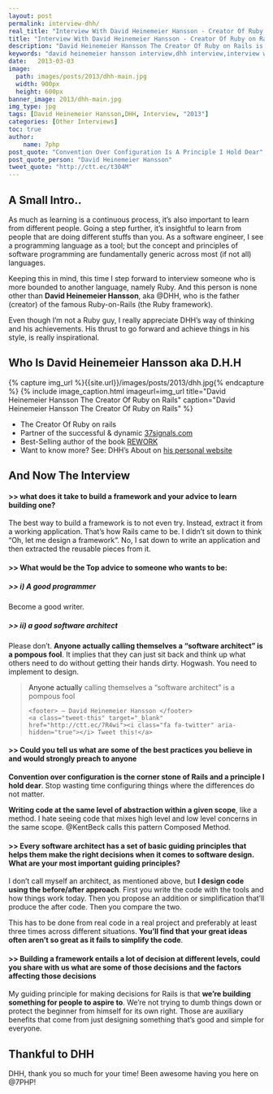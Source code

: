 ```yaml
---
layout: post
permalink: interview-dhh/
real_title: "Interview With David Heinemeier Hansson - Creator Of Ruby on Rails"
title: "Interview With David Heinemeier Hansson - Creator Of Ruby on Rails – Convention Over Configuration Is A Principle I Hold Dear"
description: "David Heinemeier Hansson The Creator Of Ruby on Rails is interviewed by 7PHP a.k.a Khayrattee Wasseem."
keywords: "david heinemeier hansson interview,dhh interview,interview with david heinemeier hansson,interview with dhh,interview with creator of ruby on rails,creator of ruby on rails,community,general interviews,buzzing the php community,featured post"
date:   2013-03-03
image:
  path: images/posts/2013/dhh-main.jpg
  width: 900px
  height: 600px
banner_image: 2013/dhh-main.jpg
img_type: jpg
tags: [David Heinemeier Hansson,DHH, Interview, "2013"]
categories: [Other Interviews]
toc: true
author:
    name: 7php
post_quote: "Convention Over Configuration Is A Principle I Hold Dear"
post_quote_person: "David Heinemeier Hansson"
tweet_quote: "http://ctt.ec/t304M"
---
```


## A Small Intro..

As much as learning is a continuous process, it’s also important to learn from different people. Going a step further, it’s insightful to learn from people that are doing different stuffs than you. As a software engineer, I see a programming language as a tool; but the concept and principles of software programming are fundamentally generic across most (if not all) languages. 

Keeping this in mind, this time I step forward to interview someone who is more bounded to another language, namely Ruby. And this person is none other than **David Heinemeier Hansson**, aka @DHH, who is the father (creator) of the famous Ruby-on-Rails (the Ruby framework).

Even though I’m not a Ruby guy, I really appreciate DHH’s way of thinking and his achievements. His thrust to go forward and achieve things in his style, is really inspirational.

## Who Is David Heinemeier Hansson aka D.H.H

{% capture img_url %}{{site.url}}/images/posts/2013/dhh.jpg{% endcapture %}
{% include image_caption.html imageurl=img_url title="David Heinemeier Hansson The Creator Of Ruby on Rails" caption="David Heinemeier Hansson The Creator Of Ruby on Rails" %}


- The Creator Of Ruby on rails
- Partner of the successful & dynamic [37signals.com](http://en.wikipedia.org/wiki/37signals)
- Best-Selling author of the book [REWORK](https://www.amazon.com/gp/product/B002MUAJ2A/ref=as_li_qf_sp_asin_il_tl?ie=UTF8&camp=1789&creative=9325&creativeASIN=B002MUAJ2A&linkCode=as2&tag=7php-20)
- Want to know more? See: DHH’s About on [his personal website](http://david.heinemeierhansson.com/)

## And Now The Interview

#### >> what does it take to build a framework and your advice to learn building one?

The best way to build a framework is to not even try. Instead, extract it from a working application. That’s how Rails came to be. I didn’t sit down to think “Oh, let me design a framework“. No, I sat down to write an application and then extracted the reusable pieces from it.

#### >> What would be the Top advice to someone who wants to be:
##### >> i) A good programmer

Become a good writer.

##### >> ii) a good software architect

Please don’t. **Anyone actually calling themselves a “software architect” is a pompous fool**. It implies that they can just sit back and think up what others need to do without getting their hands dirty. Hogwash. You need to implement to design.

<div>
<blockquote class="insidepostquote">
    <p><a class="fortweet" name="quote-cal">Anyone actually</a> calling themselves a “software architect” is a pompous fool</p>

    <footer> — David Heinemeier Hansson </footer>
    <a class="tweet-this" target="_blank" href="http://ctt.ec/7R4wi"><i class="fa fa-twitter" aria-hidden="true"></i> Tweet this!</a>
</blockquote>
</div>

#### >> Could you tell us what are some of the best practices you believe in and would strongly preach to anyone

**Convention over configuration is the corner stone of Rails and a principle I hold dear**. Stop wasting time configuring things where the differences do not matter.

**Writing code at the same level of abstraction within a given scope**, like a method. I hate seeing code that mixes high level and low level concerns in the same scope. @KentBeck calls this pattern Composed Method.

#### >> Every software architect has a set of basic guiding principles that helps them make the right decisions when it comes to software design. What are your most important guiding principles?

I don’t call myself an architect, as mentioned above, but **I design code using the before/after approach**. First you write the code with the tools and how things work today. Then you propose an addition or simplification that’ll produce the after code. Then you compare the two.

This has to be done from real code in a real project and preferably at least three times across different situations. **You’ll find that your great ideas often aren’t so great as it fails to simplify the code**.

#### >> Building a framework entails a lot of decision at different levels, could you share with us what are some of those decisions and the factors affecting those decisions

My guiding principle for making decisions for Rails is that **we’re building something for people to aspire to**. We’re not trying to dumb things down or protect the beginner from himself for its own right. Those are auxiliary benefits that come from just designing something that’s good and simple for everyone.

## Thankful to DHH

DHH, thank you so much for your time! Been awesome having you here on @7PHP!
